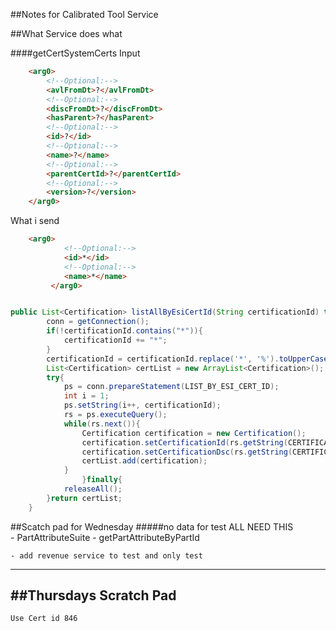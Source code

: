##Notes for Calibrated Tool Service 

##What Service does what 

####getCertSystemCerts
Input

```html
	<arg0>
   		<!--Optional:-->
        <avlFromDt>?</avlFromDt>
        <!--Optional:-->
        <discFromDt>?</discFromDt>
        <hasParent>?</hasParent>
        <!--Optional:-->
        <id>?</id>
        <!--Optional:-->
        <name>?</name>
        <!--Optional:-->
        <parentCertId>?</parentCertId>
        <!--Optional:-->
        <version>?</version>
	</arg0>
```

What i send 

```html
	<arg0>
            <!--Optional:-->
            <id>*</id>
            <!--Optional:-->
            <name>*</name>            
         </arg0>

```

```java

public List<Certification> listAllByEsiCertId(String certificationId) throws SQLException{ 
		conn = getConnection();
		if(!certificationId.contains("*")){
			certificationId += "*";
		}
		certificationId = certificationId.replace('*', '%').toUpperCase();
		List<Certification> certList = new ArrayList<Certification>();
		try{
			ps = conn.prepareStatement(LIST_BY_ESI_CERT_ID);
			int i = 1; 
			ps.setString(i++, certificationId);
			rs = ps.executeQuery(); 
			while(rs.next()){
				Certification certification = new Certification();
				certification.setCertificationId(rs.getString(CERTIFICATION_ID));
				certification.setCertificationDsc(rs.getString(CERTIFICATION_DSC));
				certList.add(certification);
			}
				}finally{
			releaseAll();			
		}return certList;	
	}
```


##Scatch pad for Wednesday
#####no data for test 
	ALL NEED THIS 	
	- PartAttributeSuite
		- getPartAttributeByPartId
		
	- add revenue service to test and only test 
		
		
--------------------------------------------------------
##Thursdays Scratch Pad
--------------------------------------------------------
	Use Cert id 846
		
